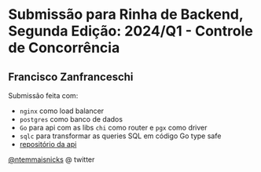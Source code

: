 # Submissão para Rinha de Backend, Segunda Edição: 2024/Q1 - Controle de Concorrência

## Francisco Zanfranceschi
Submissão feita com:
- `nginx` como load balancer
- `postgres` como banco de dados
- `Go` para api com as libs `chi` como router e `pgx` como driver
- `sqlc` para transformar as queries SQL em código Go type safe
- [repositório da api](https://github.com/MarcusXavierr/rinha-de-backend-2024-q1)

[@ntemmaisnicks](https://twitter.com/ntemmaisnicks) @ twitter
